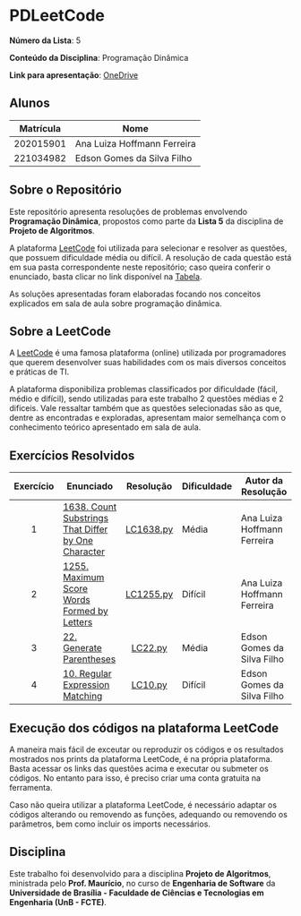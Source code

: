 # PDLeetCode

**Número da Lista**: 5

**Conteúdo da Disciplina**: Programação Dinâmica

**Link para apresentação**: [OneDrive]()

## Alunos

| Matrícula   | Nome                          |
|-------------|-------------------------------|
| 202015901   | Ana Luiza Hoffmann Ferreira   |
| 221034982   | Edson Gomes da Silva Filho    |

## Sobre o Repositório

Este repositório apresenta resoluções de problemas envolvendo **Programação Dinâmica**, propostos como parte da **Lista 5** da disciplina de **Projeto de Algoritmos**.

A plataforma [LeetCode](https://leetcode.com/) foi utilizada para selecionar e resolver as questões, que possuem dificuldade média ou difícil. A resolução de cada questão está em sua pasta correspondente neste repositório; caso queira conferir o enunciado, basta clicar no link disponível na [Tabela](#exercícios-resolvidos).

As soluções apresentadas foram elaboradas focando nos conceitos explicados em sala de aula sobre programação dinâmica.

## Sobre a LeetCode

A [LeetCode](https://leetcode.com) é uma famosa plataforma (online) utilizada por programadores que querem desenvolver suas habilidades com os mais diversos conceitos e práticas de TI.

A plataforma disponibiliza problemas classificados por dificuldade (fácil, médio e difícil), sendo utilizadas para este trabalho 2 questões médias e 2 dificeis. Vale ressaltar também que as questões selecionadas são as que, dentre as encontradas e exploradas, apresentam maior semelhança com o conhecimento teórico apresentado em sala de aula.

## Exercícios Resolvidos

| Exercício | Enunciado | Resolução | Dificuldade | Autor da Resolução |
| :--: | -- | :--: | -- | -- |
| 1 | [1638. Count Substrings That Differ by One Character](https://leetcode.com/problems/count-substrings-that-differ-by-one-character/description/?envType=problem-list-v2&envId=dynamic-programming) | [LC1638.py](./Exercício%201638/LC1638.py)| Média | Ana Luiza Hoffmann Ferreira |
| 2 | [1255. Maximum Score Words Formed by Letters](https://leetcode.com/problems/maximum-score-words-formed-by-letters/description/?envType=problem-list-v2&envId=dynamic-programming) | [LC1255.py](./Exercício%201255/LC1255.py) | Difícil | Ana Luiza Hoffmann Ferreira |
| 3 | [22. Generate Parentheses](https://leetcode.com/problems/generate-parentheses/description/?envType=problem-list-v2&envId=dynamic-programming) | [LC22.py](./Exercício%2022/LC22.py) | Média | Edson Gomes da Silva Filho |
| 4 | [10. Regular Expression Matching](https://leetcode.com/problems/regular-expression-matching/description/?envType=problem-list-v2&envId=dynamic-programming) | [LC10.py](./Exercício%2010/LC10.py) | Difícil | Edson Gomes da Silva Filho |

## Execução dos códigos na plataforma LeetCode

A maneira mais fácil de exceutar ou reproduzir os códigos e os resultados mostrados nos prints da plataforma LeetCode, é na própria plataforma. Basta acessar os links das questões acima e executar ou submeter os códigos. No entanto para isso, é preciso criar uma conta gratuita na ferramenta.

Caso não queira utilizar a plataforma LeetCode, é necessário adaptar os códigos alterando ou removendo as funções, adequando ou removendo os parâmetros, bem como incluir os imports necessários.

## Disciplina

Este trabalho foi desenvolvido para a disciplina **Projeto de Algoritmos**, ministrada pelo **Prof. Maurício**, no curso de **Engenharia de Software** da **Universidade de Brasília - Faculdade de Ciências e Tecnologias em Engenharia (UnB - FCTE)**.
